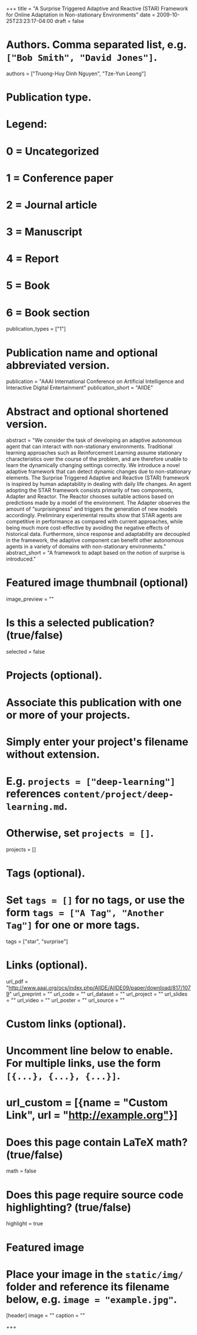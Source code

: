 +++
title = "A Surprise Triggered Adaptive and Reactive (STAR) Framework for Online Adaptation in Non-stationary Environments"
date = 2009-10-25T23:23:17-04:00
draft = false

# Authors. Comma separated list, e.g. `["Bob Smith", "David Jones"]`.
authors = ["Truong-Huy Dinh Nguyen", "Tze-Yun Leong"]

# Publication type.
# Legend:
# 0 = Uncategorized
# 1 = Conference paper
# 2 = Journal article
# 3 = Manuscript
# 4 = Report
# 5 = Book
# 6 = Book section
publication_types = ["1"]

# Publication name and optional abbreviated version.
publication = "AAAI International Conference on Artificial Intelligence and Interactive Digital Entertainment"
publication_short = "AIIDE"

# Abstract and optional shortened version.
abstract = "We consider the task of developing an adaptive autonomous agent that can interact with non-stationary environments. Traditional learning approaches such as Reinforcement Learning assume stationary characteristics over the course of the problem, and are therefore unable to learn the dynamically changing settings correctly. We introduce a novel adaptive framework that can detect dynamic changes due to non-stationary elements. The Surprise Triggered Adaptive and Reactive (STAR) framework is inspired by human adaptability in dealing with daily life changes. An agent adopting the STAR framework consists primarily of two components, Adapter and Reactor. The Reactor chooses suitable actions based on predictions made by a model of the environment. The Adapter observes the amount of “surprisingness” and triggers the generation of new models accordingly. Preliminary experimental results show that STAR agents are competitive in performance as compared with current approaches, while being much more cost-effective by avoiding the negative effects of historical data. Furthermore, since response and adaptability are decoupled in the framework, the adaptive component can benefit other autonomous agents in a variety of domains with non-stationary environments."
abstract_short = "A framework to adapt based on the notion of surprise is introduced."

# Featured image thumbnail (optional)
image_preview = ""

# Is this a selected publication? (true/false)
selected = false

# Projects (optional).
#   Associate this publication with one or more of your projects.
#   Simply enter your project's filename without extension.
#   E.g. `projects = ["deep-learning"]` references `content/project/deep-learning.md`.
#   Otherwise, set `projects = []`.
projects = []

# Tags (optional).
#   Set `tags = []` for no tags, or use the form `tags = ["A Tag", "Another Tag"]` for one or more tags.
tags = ["star", "surprise"]

# Links (optional).
url_pdf = "http://www.aaai.org/ocs/index.php/AIIDE/AIIDE09/paper/download/817/1079"
url_preprint = ""
url_code = ""
url_dataset = ""
url_project = ""
url_slides = ""
url_video = ""
url_poster = ""
url_source = ""

# Custom links (optional).
#   Uncomment line below to enable. For multiple links, use the form `[{...}, {...}, {...}]`.
# url_custom = [{name = "Custom Link", url = "http://example.org"}]

# Does this page contain LaTeX math? (true/false)
math = false

# Does this page require source code highlighting? (true/false)
highlight = true

# Featured image
# Place your image in the `static/img/` folder and reference its filename below, e.g. `image = "example.jpg"`.
[header]
image = ""
caption = ""

+++
